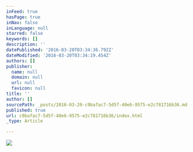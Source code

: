 ```yaml
---
inFeed: true
hasPage: true
inNav: false
inLanguage: null
starred: false
keywords: []
description: ''
datePublished: '2016-03-20T03:34:36.792Z'
dateModified: '2016-03-20T03:34:19.454Z'
authors: []
publisher:
  name: null
  domain: null
  url: null
  favicon: null
title: ''
author: []
sourcePath: _posts/2016-03-20-c9bafac7-5d5f-40e6-9575-e2c781716b36.md
published: true
url: c9bafac7-5d5f-40e6-9575-e2c781716b36/index.html
_type: Article

---
```

![](https://the-grid-user-content.s3-us-west-2.amazonaws.com/2ac8591b-2fd4-406a-9d30-a1e982217995.png)